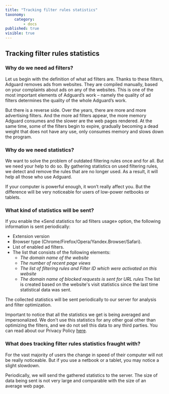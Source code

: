 ```yaml
---
title: "Tracking filter rules statistics"
taxonomy:
    category:
        - docs
published: true
visible: true
---
```


## Tracking filter rules statistics
### Why do we need ad filters?
Let us begin with the definition of what ad filters are. Thanks to these filters, Adguard removes ads from websites. 
They are compiled manually, based on your complaints about ads on any of the websites. This is one of the most important elements of Adguard’s work – namely the quality of ad filters determines the quality of the whole Adguard’s work.

But there is a reverse side. Over the years, there are more and more advertising filters. And the more ad filters appear, the more memory Adguard consumes and the slower are the web pages rendered. 
At the same time, some of the filters begin to expire, gradually becoming a dead weight that does not have any use, only consumes memory and slows down the program.

### Why do we need statistics?

We want to solve the problem of outdated filtering rules once and for all. But we need your help to do so. By gathering statistics on used filtering rules, we detect and remove the rules that are no longer used. As a result, it will help all those who use Adguard.

If your computer is powerful enough, it won’t really affect you. But the difference will be very noticeable for users of low-power netbooks or tablets.

### What kind of statistics will be sent?

If you enable the «Send statistics for ad filters usage» option, the following information is sent periodically:
* Extension version
* Browser type (Chrome/Firefox/Opera/Yandex.Browser/Safari).
* List of enabled ad filters.
* The list that consists of the following elements:
  * *The domain name of the website* 
  * *The number of recent page views* 
  * *The list of filtering rules and Filter ID which were activated on this website* 
  * *The domain name of blocked requests is sent for URL rules* 
The list is created based on the website's visit statistics since the last time statistical data was sent.

The collected statistics will be sent periodically to our server for analysis and filter optimization.

Important to notice that all the statistics we get is being averaged and impersonalized. We don't use this statistics for any other goal other than optimizing the filters, and we do not sell this data to any third parties. You can read about our Privacy Policy [here](https://adguard.com/en/privacy.html).

### What does tracking filter rules statistics fraught with?
For the vast majority of users the change in speed of their computer will not be really noticeable. But if you use a netbook or a tablet, you may notice a slight slowdown.

Periodically, we will send the gathered statistics to the server. The size of data being sent is not very large and comparable with the size of an average web page.
